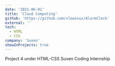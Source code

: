 ```yaml
---
date: '2021-06-01'
title: 'Cloud Computing'
github: 'https://github.com/slewinus/AlarmClock'
external: ''
tech:
  - HTML
  - CSS
company: 'Suven'
showInProjects: true
---
```


Project 4 under HTML-CSS Suven Coding Internship

